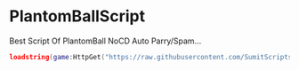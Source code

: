 # PlantomBallScript
Best Script Of PlantomBall NoCD Auto Parry/Spam...
```lua
loadstring(game:HttpGet("https://raw.githubusercontent.com/SumitScripts/PlantomBallScript/main/BestAutoParryNoCD"))()
```

